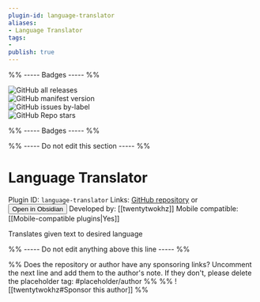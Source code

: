 ```yaml
---
plugin-id: language-translator
aliases:
- Language Translator
tags: 
- 
publish: true
---
```


%% ----- Badges ----- %%

![GitHub all releases](https://img.shields.io/github/downloads/twentytwokhz/language-translator/total?color=573E7A&logo=github&style=for-the-badge)   
![GitHub manifest version](https://img.shields.io/github/manifest-json/v/twentytwokhz/language-translator?color=573E7A&logo=github&style=for-the-badge)   
![GitHub issues by-label](https://img.shields.io/github/issues/twentytwokhz/language-translator/help%20wanted?color=573E7A&logo=github&style=for-the-badge)   
![GitHub Repo stars](https://img.shields.io/github/stars/twentytwokhz/language-translator?color=573E7A&logo=github&style=for-the-badge)

%% ----- Badges ----- %%

%% ----- Do not edit this section ----- %%

# Language Translator

Plugin ID: `language-translator`
Links: [GitHub repository](https://github.com/twentytwokhz/language-translator) or [<button id=HH>Open in Obsidian</button>](obsidian://goto-plugin?id=language-translator)
Developed by: [[twentytwokhz]]
Mobile compatible: [[Mobile-compatible plugins|Yes]]

Translates given text to desired language

%% ----- Do not edit anything above this line ----- %% 

%% Does the repository or author have any sponsoring links? Uncomment the next line and add them to the author's note. If they don't, please delete the placeholder tag: #placeholder/author %%
%% ![[twentytwokhz#Sponsor this author]] %%
